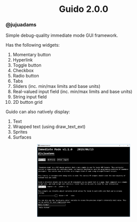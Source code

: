 <h1 align="center">Guido 2.0.0</h1>
<h3 align="left">@jujuadams</h3>

Simple debug-quality immediate mode GUI framework.

Has the following widgets:
1) Momentary button
2) Hyperlink
3) Toggle button
4) Checkbox
5) Radio button
6) Tabs
7) Sliders (inc. min/max limits and base units)
8) Real-valued input field (inc. min/max limits and base units)
9) String input field
10) 2D button grid


Guido can also natively display:
1) Text
2) Wrapped text (using draw_text_ext)
3) Sprites
4) Surfaces

<p align="center"><img src="https://raw.githubusercontent.com/JujuAdams/Guido/master/PREVIEW.png" style="display:block; margin:auto; width:300px"></p>
